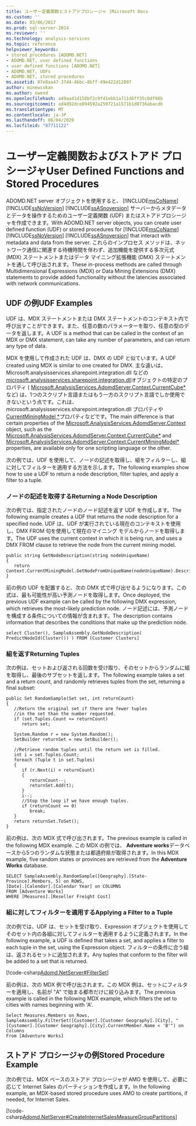 ```yaml
---
title: ユーザー定義関数とストアドプロシージャ |Microsoft Docs
ms.custom: ''
ms.date: 03/06/2017
ms.prod: sql-server-2014
ms.reviewer: ''
ms.technology: analysis-services
ms.topic: reference
helpviewer_keywords:
- stored procedures [ADOMD.NET]
- ADOMD.NET, user defined functions
- user defined functions [ADOMD.NET]
- ADOMD.NET, UDFs
- ADOMD.NET, stored procedures
ms.assetid: 07e8aa47-37d4-4bbc-8bff-49e422d12897
author: minewiskan
ms.author: owend
ms.openlocfilehash: a49aa41d158bf2c9fd1ebb1a711d6ff35c0df98b
ms.sourcegitcommit: ad4d92dce894592a259721a1571b1d8736abacdb
ms.translationtype: MT
ms.contentlocale: ja-JP
ms.lasthandoff: 08/04/2020
ms.locfileid: "87711122"
---
```

# <a name="user-defined-functions-and-stored-procedures"></a><span data-ttu-id="4dfdc-102">ユーザー定義関数およびストアド プロシージャ</span><span class="sxs-lookup"><span data-stu-id="4dfdc-102">User Defined Functions and Stored Procedures</span></span>
  <span data-ttu-id="4dfdc-103">ADOMD.NET server オブジェクトを使用すると、 [!INCLUDE[msCoName](../../includes/msconame-md.md)] [!INCLUDE[ssNoVersion](../../includes/ssnoversion-md.md)] [!INCLUDE[ssASnoversion](../../includes/ssasnoversion-md.md)] サーバーからメタデータとデータを操作するためのユーザー定義関数 (UDF) またはストアドプロシージャを作成できます。</span><span class="sxs-lookup"><span data-stu-id="4dfdc-103">With ADOMD.NET server objects, you can create user defined function (UDF) or stored procedures for [!INCLUDE[msCoName](../../includes/msconame-md.md)] [!INCLUDE[ssNoVersion](../../includes/ssnoversion-md.md)] [!INCLUDE[ssASnoversion](../../includes/ssasnoversion-md.md)] that interact with metadata and data from the server.</span></span> <span data-ttu-id="4dfdc-104">これらのインプロセス メソッドは、ネットワーク通信に関連する待機時間を伴わず、追加機能を提供する多次元式 (MDX) ステートメントまたはデータ マイニング拡張機能 (DMX) ステートメントを通して呼び出されます。</span><span class="sxs-lookup"><span data-stu-id="4dfdc-104">These in-process methods are called through Multidimensional Expressions (MDX) or Data Mining Extensions (DMX) statements to provide added functionality without the latencies associated with network communications.</span></span>  
  
## <a name="udf-examples"></a><span data-ttu-id="4dfdc-105">UDF の例</span><span class="sxs-lookup"><span data-stu-id="4dfdc-105">UDF Examples</span></span>  
 <span data-ttu-id="4dfdc-106">UDF は、MDX ステートメントまたは DMX ステートメントのコンテキスト内で呼び出すことができます。また、任意の数のパラメーターを取り、任意の型のデータを返します。</span><span class="sxs-lookup"><span data-stu-id="4dfdc-106">A UDF is a method that can be called in the context of an MDX or DMX statement, can take any number of parameters, and can return any type of data.</span></span>  
  
 <span data-ttu-id="4dfdc-107">MDX を使用して作成された UDF は、DMX の UDF と似ています。</span><span class="sxs-lookup"><span data-stu-id="4dfdc-107">A UDF created using MDX is similar to one created for DMX.</span></span> <span data-ttu-id="4dfdc-108">主な違いは、Microsoft.analysisservices.sharepoint.integration.dll などの[microsoft.analysisservices.sharepoint.integration.dll](/previous-versions/sql/sql-server-2014/ms143353(v=sql.120))オブジェクトの特定のプロパティ ( [Microsoft.AnalysisServices.AdomdServer.Context.CurrentCube\*](/previous-versions/sql/sql-server-2014/ms137081(v=sql.120))など) は、1つのスクリプト言語またはもう一方のスクリプト言語でしか使用できないという点です。これは、microsoft.analysisservices.sharepoint.integration.dll プロパティや[CurrentMiningModel \*](/previous-versions/sql/sql-server-2014/ms137178(v=sql.120))プロパティなどです。</span><span class="sxs-lookup"><span data-stu-id="4dfdc-108">The main difference is that certain properties of the [Microsoft.AnalysisServices.AdomdServer.Context](/previous-versions/sql/sql-server-2014/ms143353(v=sql.120)) object, such as the [Microsoft.AnalysisServices.AdomdServer.Context.CurrentCube\*](/previous-versions/sql/sql-server-2014/ms137081(v=sql.120)) and [Microsoft.AnalysisServices.AdomdServer.Context.CurrentMiningModel\*](/previous-versions/sql/sql-server-2014/ms137178(v=sql.120)) properties, are available only for one scripting language or the other.</span></span>  
  
 <span data-ttu-id="4dfdc-109">次の例では、UDF を使用して、ノードの記述を取得し、組をフィルターし、組に対してフィルターを適用する方法を示します。</span><span class="sxs-lookup"><span data-stu-id="4dfdc-109">The following examples show how to use a UDF to return a node description, filter tuples, and apply a filter to a tuple.</span></span>  
  
### <a name="returning-a-node-description"></a><span data-ttu-id="4dfdc-110">ノードの記述を取得する</span><span class="sxs-lookup"><span data-stu-id="4dfdc-110">Returning a Node Description</span></span>  
 <span data-ttu-id="4dfdc-111">次の例では、指定されたノードのノード記述を返す UDF を作成します。</span><span class="sxs-lookup"><span data-stu-id="4dfdc-111">The following example creates a UDF that returns the node description for a specified node.</span></span> <span data-ttu-id="4dfdc-112">UDF は、UDF が実行されている現在のコンテキストを使用し、DMX FROM 句を使用して現在のマイニング モデルからノードを取得します。</span><span class="sxs-lookup"><span data-stu-id="4dfdc-112">The UDF uses the current context in which it is being run, and uses a DMX FROM clause to retrieve the node from the current mining model.</span></span>  
  
```  
public string GetNodeDescription(string nodeUniqueName)  
{  
   return Context.CurrentMiningModel.GetNodeFromUniqueName(nodeUniqueName).Description;  
}  
```  
  
 <span data-ttu-id="4dfdc-113">前の例の UDF を配置すると、次の DMX 式で呼び出せるようになります。この式は、最も可能性が高い予測ノードを取得します。</span><span class="sxs-lookup"><span data-stu-id="4dfdc-113">Once deployed, the previous UDF example can be called by the following DMX expression, which retrieves the most-likely prediction node.</span></span> <span data-ttu-id="4dfdc-114">ノード記述には、予測ノードを構成する条件についての情報が含まれます。</span><span class="sxs-lookup"><span data-stu-id="4dfdc-114">The description contains information that describes the conditions that make up the prediction node.</span></span>  
  
```  
select Cluster(), SampleAssembly.GetNodeDescription( PredictNodeId(Cluster()) ) FROM [Customer Clusters]  
```  
  
### <a name="returning-tuples"></a><span data-ttu-id="4dfdc-115">組を返す</span><span class="sxs-lookup"><span data-stu-id="4dfdc-115">Returning Tuples</span></span>  
 <span data-ttu-id="4dfdc-116">次の例は、セットおよび返される回数を受け取り、そのセットからランダムに組を取得し、最後のサブセットを返します。</span><span class="sxs-lookup"><span data-stu-id="4dfdc-116">The following example takes a set and a return count, and randomly retrieves tuples from the set, returning a final subset:</span></span>  
  
```  
public Set RandomSample(Set set, int returnCount)  
{  
   //Return the original set if there are fewer tuples  
   //in the set than the number requested.  
   if (set.Tuples.Count <= returnCount)  
      return set;  
  
   System.Random r = new System.Random();  
   SetBuilder returnSet = new SetBuilder();  
  
   //Retrieve random tuples until the return set is filled.  
   int i = set.Tuples.Count;  
   foreach (Tuple t in set.Tuples)  
   {  
      if (r.Next(i) < returnCount)  
      {  
         returnCount--;  
         returnSet.Add(t);  
      }  
      i--;  
      //Stop the loop if we have enough tuples.  
      if (returnCount == 0)  
         break;  
   }  
   return returnSet.ToSet();  
}  
```  
  
 <span data-ttu-id="4dfdc-117">前の例は、次の MDX 式で呼び出されます。</span><span class="sxs-lookup"><span data-stu-id="4dfdc-117">The previous example is called in the following MDX example.</span></span> <span data-ttu-id="4dfdc-118">この MDX の例では、 **Adventure works**データベースから5つのランダムな状態または都道府県が取得されます。</span><span class="sxs-lookup"><span data-stu-id="4dfdc-118">In this MDX example, five random states or provinces are retrieved from the **Adventure Works** database.</span></span>  
  
```  
SELECT SampleAssembly.RandomSample([Geography].[State-Province].Members, 5) on ROWS,   
[Date].[Calendar].[Calendar Year] on COLUMNS  
FROM [Adventure Works]  
WHERE [Measures].[Reseller Freight Cost]  
```  
  
### <a name="applying-a-filter-to-a-tuple"></a><span data-ttu-id="4dfdc-119">組に対してフィルターを適用する</span><span class="sxs-lookup"><span data-stu-id="4dfdc-119">Applying a Filter to a Tuple</span></span>  
 <span data-ttu-id="4dfdc-120">次の例では、UDF は、セットを受け取り、Expression オブジェクトを使用してそのセット内の各組に対してフィルターを適用するように定義されます。</span><span class="sxs-lookup"><span data-stu-id="4dfdc-120">In the following example, a UDF is defined that takes a set, and applies a filter to each tuple in the set, using the Expression object.</span></span> <span data-ttu-id="4dfdc-121">フィルターの条件に合う組は、返されるセットに追加されます。</span><span class="sxs-lookup"><span data-stu-id="4dfdc-121">Any tuples that conform to the filter will be added to a set that is returned.</span></span>  
  
 [!code-csharp[Adomd.NetServer#FilterSet](../../snippets/csharp/SQL14/adomd.net/adomd.netserver/cs/class1.cs#filterset)]  
  
 <span data-ttu-id="4dfdc-122">前の例は、次の MDX 例で呼び出されます。この MDX 例は、セットにフィルターを適用し、名前が "A" で始まる都市だけに絞り込みます。</span><span class="sxs-lookup"><span data-stu-id="4dfdc-122">The previous example is called in the following MDX example, which filters the set to cities with names beginning with 'A'.</span></span>  
  
```  
Select Measures.Members on Rows,  
SampleAssembly.FilterSet([Customer].[Customer Geography].[City], "[Customer].[Customer Geography].[City].CurrentMember.Name < 'B'") on Columns  
From [Adventure Works]  
```  
  
## <a name="stored-procedure-example"></a><span data-ttu-id="4dfdc-123">ストアド プロシージャの例</span><span class="sxs-lookup"><span data-stu-id="4dfdc-123">Stored Procedure Example</span></span>  
 <span data-ttu-id="4dfdc-124">次の例では、MDX ベースのストアド プロシージャが AMO を使用して、必要に応じて Internet Sales のパーティションを作成します。</span><span class="sxs-lookup"><span data-stu-id="4dfdc-124">In the following example, an MDX-based stored procedure uses AMO to create partitions, if needed, for Internet Sales.</span></span>  
  
 [!code-csharp[Adomd.NetServer#CreateInternetSalesMeasureGroupPartitions](../../snippets/csharp/SQL14/adomd.net/adomd.netserver/cs/class1.cs#createinternetsalesmeasuregrouppartitions)]  
  
  
